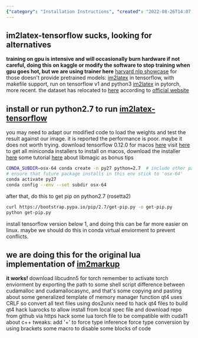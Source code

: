 ```yaml
---
{"category": "Installation Instructions", "created": "2022-08-26T14:07:07.000Z", "date": "2022-08-26 14:07:07", "description": "In this article, you will learn how to install and use im2latex with TensorFlow and PyTorch. Additionally, the article covers important safety precautions and potential hardware damage considerations when running 'im2latex-tensorflow'. By following these instructions, you can ensure a safe and successful implementation of im2latex in your TensorFlow or PyTorch projects.", "modified": "2022-08-29T03:36:36.726Z", "tags": ["im2latex", "tensorflow", "pytorch", "installation", "hardware damage", "safety precautions", "guide"], "title": "on building the lua torch library"}
---
```

## im2latex-tensorflow sucks, looking for alternatives
**training on gpu is intensive and will occasionally burn hardware if not careful, doing this on kaggle or modify the software to stop training when gpu goes hot, but we are using trainer here**
[harvard nlp showcase](http://nlp.seas.harvard.edu/code/)
for those doesn't provide pretrained models:
[im2latex](https://github.com/guillaumegenthial/im2latex) in tensorflow, with makefile support, run on tensorflow v1 and python3
[im2latex](https://github.com/luopeixiang/im2latex) in pytorch, more recent. the dataset has relocated to [here](https://zenodo.org/record/56198#.YwtB9PcRU5t) according to [official website](https://im2markup.yuntiandeng.com/)
## install or run python2.7 to run [im2latex-tensorflow](https://github.com/ArminKaramzade/im2latex)
you may need to adapt our modified code to load the weights and test the result against our image.
it is reported the performance is poor. maybe it does not worth trying.
download tensorflow 0.12.0 for macos [here](https://pypi.org/project/tensorflow/0.12.0/#files)
visit [here](https://docs.conda.io/en/latest/miniconda.html) to get all miniconda installers
to install on macos, download the installer [here](https://repo.anaconda.com/miniconda/Miniconda3-latest-MacOSX-x86_64.pkg)
some tutorial [here](https://blog.balasundar.com/install-older-versions-of-python-using-miniconda-on-mac-m1) about libmagic as bonus tips
```bash
CONDA_SUBDIR=osx-64 conda create -n py27 python=2.7  # include other packages here
# ensure that future package installs in this env stick to 'osx-64'
conda activate py27
conda config --env --set subdir osx-64
```
after that, do this to get pip on python2.7 (rosetta2)
```bash
curl https://bootstrap.pypa.io/pip/2.7/get-pip.py -o get-pip.py
python get-pip.py
```
install tensorflow version below 1, and doing this can be far more easier on linux. maybe we should do this in conda virtual enviorment to prevent conflicts.
## we are doing this for the original lua implementation of [im2markup](https://github.com/harvardnlp/im2markup)
**it works!**
download libcudnn5 for torch
remember to activate torch enviorment by exporting the path to some shell script
difference between cudamalloc and cudamallocasync, and that's some copying and pasting about some generalized template of memory manager function
qt4 uses CRLF so convert all text files using dos2unix
need to hack qt4 files to build qt4
hack luarocks to allow install from local spec file and download repo from github via https
hack some lua torch file to be compatible with cuda11
about c++ tweaks:
add '+' to force type inference
force type conversion by using brackets
some macro to disable some blocks of code